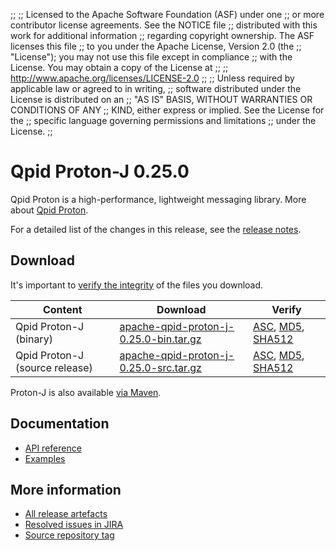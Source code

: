 ;;
;; Licensed to the Apache Software Foundation (ASF) under one
;; or more contributor license agreements.  See the NOTICE file
;; distributed with this work for additional information
;; regarding copyright ownership.  The ASF licenses this file
;; to you under the Apache License, Version 2.0 (the
;; "License"); you may not use this file except in compliance
;; with the License.  You may obtain a copy of the License at
;;
;;   http://www.apache.org/licenses/LICENSE-2.0
;;
;; Unless required by applicable law or agreed to in writing,
;; software distributed under the License is distributed on an
;; "AS IS" BASIS, WITHOUT WARRANTIES OR CONDITIONS OF ANY
;; KIND, either express or implied.  See the License for the
;; specific language governing permissions and limitations
;; under the License.
;;

# Qpid Proton-J 0.25.0

Qpid Proton is a high-performance, lightweight messaging library. More
about [Qpid Proton]({{site_url}}/proton/index.html).

For a detailed list of the changes in this release, see the [release
notes](release-notes.html).

## Download

It's important to [verify the
integrity]({{site_url}}/download.html#verify-what-you-download) of
the files you download.

| Content | Download | Verify |
|---------|----------|--------|
| Qpid Proton-J (binary) | [apache-qpid-proton-j-0.25.0-bin.tar.gz](http://archive.apache.org/dist/qpid/proton-j/0.25.0/apache-qpid-proton-j-0.25.0-bin.tar.gz) | [ASC](https://archive.apache.org/dist/qpid/proton-j/0.25.0/apache-qpid-proton-j-0.25.0-bin.tar.gz.asc), [MD5](https://archive.apache.org/dist/qpid/proton-j/0.25.0/apache-qpid-proton-j-0.25.0-bin.tar.gz.md5), [SHA512](https://archive.apache.org/dist/qpid/proton-j/0.25.0/apache-qpid-proton-j-0.25.0-bin.tar.gz.sha512) |
| Qpid Proton-J (source release) | [apache-qpid-proton-j-0.25.0-src.tar.gz](http://archive.apache.org/dist/qpid/proton-j/0.25.0/apache-qpid-proton-j-0.25.0-src.tar.gz) | [ASC](https://archive.apache.org/dist/qpid/proton-j/0.25.0/apache-qpid-proton-j-0.25.0-src.tar.gz.asc), [MD5](https://archive.apache.org/dist/qpid/proton-j/0.25.0/apache-qpid-proton-j-0.25.0-src.tar.gz.md5), [SHA512](https://archive.apache.org/dist/qpid/proton-j/0.25.0/apache-qpid-proton-j-0.25.0-src.tar.gz.sha512) |

Proton-J is also available [via Maven]({{site_url}}/maven.html).

## Documentation


<div class="two-column" markdown="1">

 - [API reference](api/index.html)
 - [Examples](https://github.com/apache/qpid-proton-j/tree/0.25.0/examples)

</div>


## More information

 - [All release artefacts](http://archive.apache.org/dist/qpid/proton-j/0.25.0)
 - [Resolved issues in JIRA](https://issues.apache.org/jira/issues/?jql=project+%3D+PROTON+AND+fixVersion+%3D+%27proton-j-0.25.0%27+AND+resolution+%3D+%27fixed%27+ORDER+BY+priority+DESC)
 - [Source repository tag](https://gitbox.apache.org/repos/asf?p=qpid-proton-j.git;a=tag;h=0.25.0)

<script type="text/javascript">
  _deferredFunctions.push(function() {
      if ("0.25.0" === "{{current_proton_j_release}}") {
          _modifyCurrentReleaseLinks();
      }
  });
</script>
